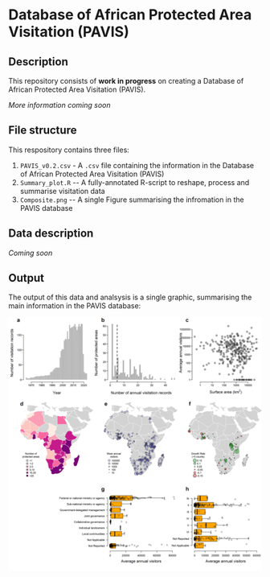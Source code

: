 # Database of African Protected Area Visitation (PAVIS)

## Description
This repository consists of **work in progress** on creating a Database of African Protected Area Visitation (PAVIS).

*More information coming soon*

## File structure
This respository contains three files:
  
  1. `PAVIS_v0.2.csv` - A `.csv` file containing the information in the Database of African Protected Area Visitation (PAVIS)
  2. `Summary_plot.R` -- A fully-annotated R-script to reshape, process and summarise visitation data
  3. `Composite.png` -- A single Figure summarising the infromation in the PAVIS database

## Data description
*Coming soon*

## Output
The output of this data and analsysis is a single graphic, summarising the main information in the PAVIS database:

<img src="https://github.com/falko-buschke/PAVIS/blob/main/Composite.png" alt="PAVIS" width="1000"/>
